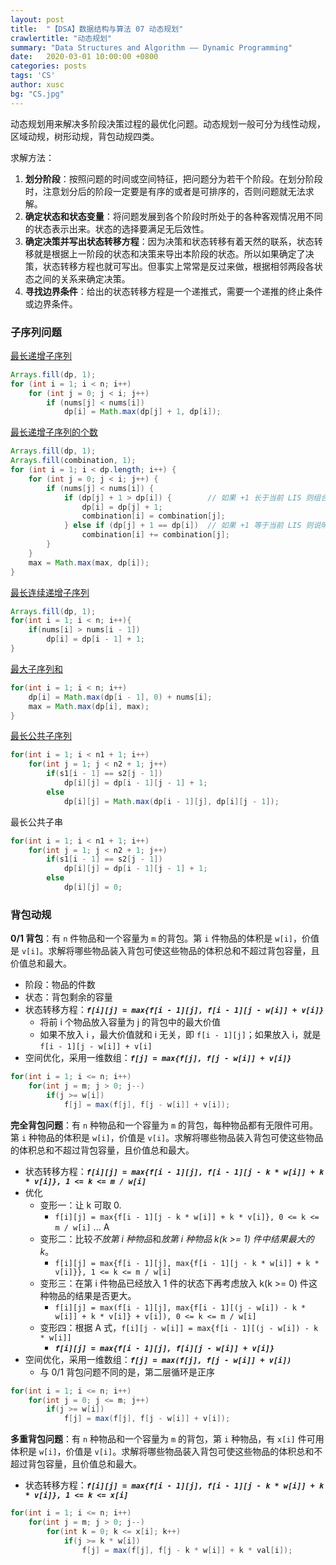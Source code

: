 ```yaml
---
layout: post
title:  "【DSA】数据结构与算法 07 动态规划"
crawlertitle: "动态规划"
summary: "Data Structures and Algorithm —— Dynamic Programming"
date:   2020-03-01 10:00:00 +0800
categories: posts
tags: 'CS'
author: xusc
bg: "CS.jpg"
---
```


动态规划用来解决多阶段决策过程的最优化问题。动态规划一般可分为线性动规，区域动规，树形动规，背包动规四类。

求解方法：
1. **划分阶段**：按照问题的时间或空间特征，把问题分为若干个阶段。在划分阶段时，注意划分后的阶段一定要是有序的或者是可排序的，否则问题就无法求解。
2. **确定状态和状态变量**：将问题发展到各个阶段时所处于的各种客观情况用不同的状态表示出来。状态的选择要满足无后效性。
3. **确定决策并写出状态转移方程**：因为决策和状态转移有着天然的联系，状态转移就是根据上一阶段的状态和决策来导出本阶段的状态。所以如果确定了决策，状态转移方程也就可写出。但事实上常常是反过来做，根据相邻两段各状态之间的关系来确定决策。
4. **寻找边界条件**：给出的状态转移方程是一个递推式，需要一个递推的终止条件或边界条件。

### 子序列问题
[最长递增子序列](https://leetcode-cn.com/problems/longest-increasing-subsequence/)
```java
Arrays.fill(dp, 1);
for (int i = 1; i < n; i++)
    for (int j = 0; j < i; j++)
        if (nums[j] < nums[i])
            dp[i] = Math.max(dp[j] + 1, dp[i]);
```

[最长递增子序列的个数](https://leetcode-cn.com/problems/number-of-longest-increasing-subsequence/)
```java
Arrays.fill(dp, 1);
Arrays.fill(combination, 1);
for (int i = 1; i < dp.length; i++) {
    for (int j = 0; j < i; j++) {
        if (nums[j] < nums[i]) {
            if (dp[j] + 1 > dp[i]) {        // 如果 +1 长于当前 LIS 则组合数不变
                dp[i] = dp[j] + 1;
                combination[i] = combination[j];
            } else if (dp[j] + 1 == dp[i])  // 如果 +1 等于当前 LIS 则说明找到了新组合
                combination[i] += combination[j];
        }
    }
    max = Math.max(max, dp[i]);
}
```

[最长连续递增子序列](https://leetcode-cn.com/problems/longest-continuous-increasing-subsequence/)
```java
Arrays.fill(dp, 1);
for(int i = 1; i < n; i++){
    if(nums[i] > nums[i - 1])
        dp[i] = dp[i - 1] + 1;
}
```

[最大子序列和](https://leetcode-cn.com/problems/maximum-subarray/)
```java
for(int i = 1; i < n; i++)
    dp[i] = Math.max(dp[i - 1], 0) + nums[i];
    max = Math.max(dp[i], max);
}
```

[最长公共子序列](https://leetcode-cn.com/problems/longest-common-subsequence/)
```java
for(int i = 1; i < n1 + 1; i++)
    for(int j = 1; j < n2 + 1; j++)
        if(s1[i - 1] == s2[j - 1])
            dp[i][j] = dp[i - 1][j - 1] + 1;
        else
            dp[i][j] = Math.max(dp[i - 1][j], dp[i][j - 1]);
```

最长公共子串
```java
for(int i = 1; i < n1 + 1; i++)
    for(int j = 1; j < n2 + 1; j++)
        if(s1[i - 1] == s2[j - 1])
            dp[i][j] = dp[i - 1][j - 1] + 1;
        else
            dp[i][j] = 0;
```


### 背包动规
**0/1 背包**：有 `n` 件物品和一个容量为 `m` 的背包。第 `i` 件物品的体积是 `w[i]`，价值是 `v[i]`。求解将哪些物品装入背包可使这些物品的体积总和不超过背包容量，且价值总和最大。
+ 阶段：物品的件数
+ 状态：背包剩余的容量
+ 状态转移方程：***`f[i][j] = max{f[i - 1][j], f[i - 1][j - w[i]] + v[i]}`***
  + 将前 i 个物品放入容量为 j 的背包中的最大价值
  + 如果不放入 i ，最大价值就和 i 无关，即 `f[i - 1][j]`；如果放入 i，就是 `f[i - 1][j - w[i]] + v[i]`
+ 空间优化，采用一维数组：***`f[j] = max{f[j], f[j - w[i]] + v[i]}`***

```java
for(int i = 1; i <= n; i++)
    for(int j = m; j > 0; j--)
        if(j >= w[i])
            f[j] = max(f[j], f[j - w[i]] + v[i]);
```

**完全背包问题**：有 `n` 种物品和一个容量为 `m` 的背包，每种物品都有无限件可用。第 `i` 种物品的体积是 `w[i]`，价值是 `v[i]`。求解将哪些物品装入背包可使这些物品的体积总和不超过背包容量，且价值总和最大。
+ 状态转移方程：***`f[i][j] = max{f[i - 1][j], f[i - 1][j - k * w[i]] + k * v[i]}, 1 <= k <= m / w[i]`***
+ 优化
  + 变形一：让 k 可取 0.
    + `f[i][j] = max{f[i - 1][j - k * w[i]] + k * v[i]}, 0 <= k <= m / w[i]` ... A
  + 变形二：比较*不放第 i 种物品*和*放第 i 种物品 k(k >= 1) 件中结果最大的 k*。
    + `f[i][j] = max{f[i - 1][j], max{f[i - 1][j - k * w[i]] + k * v[i]}}, 1 <= k <= m / w[i]`
  + 变形三：在第 i 件物品已经放入 1 件的状态下再考虑放入 k(k >= 0) 件这种物品的结果是否更大。
    + `f[i][j] = max(f[i - 1][j], max{f[i - 1][(j - w[i]) - k * w[i]] + k * v[i]} + v[i]), 0 <= k <= m / w[i]`
  + 变形四：根据 A 式，`f[i][j - w[i]] = max{f[i - 1][(j - w[i]) - k * w[i]]`
    + ***`f[i][j] = max{f[i - 1][j], f[i][j - w[i]] + v[i]}`***
+ 空间优化，采用一维数组：***`f[j] = max(f[j], f[j - w[i]] + v[i])`***
  + 与 0/1 背包问题不同的是，第二层循环是正序

```java
for(int i = 1; i <= n; i++)
    for(int j = 0; j <= m; j++)
        if(j >= w[i])
            f[j] = max(f[j], f[j - w[i]] + v[i]);
```

**多重背包问题**：有 `n` 种物品和一个容量为 `m` 的背包，第 `i` 种物品，有 `x[i]` 件可用体积是 `w[i]`，价值是 `v[i]`。求解将哪些物品装入背包可使这些物品的体积总和不超过背包容量，且价值总和最大。
+ 状态转移方程：***`f[i][j] = max{f[i - 1][j], f[i - 1][j - k * w[i]] + k * v[i]}, 1 <= k <= x[i]`***

```java
for(int i = 1; i <= n; i++)
	for(int j = m; j > 0; j--)
		for(int k = 0; k <= x[i]; k++)
			if(j >= k * w[i])
				f[j] = max(f[j], f[j - k * w[i]] + k * val[i]);
```